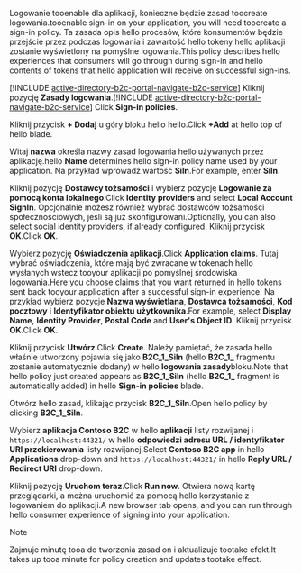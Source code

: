 <span data-ttu-id="00b68-101">Logowanie tooenable dla aplikacji, konieczne będzie zasad toocreate logowania.</span><span class="sxs-lookup"><span data-stu-id="00b68-101">tooenable sign-in on your application, you will need toocreate a sign-in policy.</span></span> <span data-ttu-id="00b68-102">Ta zasada opis hello procesów, które konsumentów będzie przejście przez podczas logowania i zawartość hello tokeny hello aplikacji zostanie wyświetlony na pomyślne logowania.</span><span class="sxs-lookup"><span data-stu-id="00b68-102">This policy describes hello experiences that consumers will go through during sign-in and hello contents of tokens that hello application will receive on successful sign-ins.</span></span>

<span data-ttu-id="00b68-103">[!INCLUDE [active-directory-b2c-portal-navigate-b2c-service](active-directory-b2c-portal-navigate-b2c-service.md)] Kliknij pozycję **Zasady logowania**.</span><span class="sxs-lookup"><span data-stu-id="00b68-103">[!INCLUDE [active-directory-b2c-portal-navigate-b2c-service](active-directory-b2c-portal-navigate-b2c-service.md)] Click **Sign-in policies**.</span></span>

<span data-ttu-id="00b68-104">Kliknij przycisk **+ Dodaj** u góry bloku hello hello.</span><span class="sxs-lookup"><span data-stu-id="00b68-104">Click **+Add** at hello top of hello blade.</span></span>

<span data-ttu-id="00b68-105">Witaj **nazwa** określa nazwy zasad logowania hello używanych przez aplikację.</span><span class="sxs-lookup"><span data-stu-id="00b68-105">hello **Name** determines hello sign-in policy name used by your application.</span></span> <span data-ttu-id="00b68-106">Na przykład wprowadź wartość **SiIn**.</span><span class="sxs-lookup"><span data-stu-id="00b68-106">For example, enter **SiIn**.</span></span>

<span data-ttu-id="00b68-107">Kliknij pozycję **Dostawcy tożsamości** i wybierz pozycję **Logowanie za pomocą konta lokalnego**.</span><span class="sxs-lookup"><span data-stu-id="00b68-107">Click **Identity providers** and select **Local Account SignIn**.</span></span> <span data-ttu-id="00b68-108">Opcjonalnie możesz również wybrać dostawców tożsamości społecznościowych, jeśli są już skonfigurowani.</span><span class="sxs-lookup"><span data-stu-id="00b68-108">Optionally, you can also select social identity providers, if already configured.</span></span> <span data-ttu-id="00b68-109">Kliknij przycisk **OK**.</span><span class="sxs-lookup"><span data-stu-id="00b68-109">Click **OK**.</span></span>

<span data-ttu-id="00b68-110">Wybierz pozycję **Oświadczenia aplikacji**.</span><span class="sxs-lookup"><span data-stu-id="00b68-110">Click **Application claims**.</span></span> <span data-ttu-id="00b68-111">Tutaj wybrać oświadczenia, które mają być zwracane w tokenach hello wysłanych wstecz tooyour aplikacji po pomyślnej środowiska logowania.</span><span class="sxs-lookup"><span data-stu-id="00b68-111">Here you choose claims that you want returned in hello tokens sent back tooyour application after a successful sign-in experience.</span></span> <span data-ttu-id="00b68-112">Na przykład wybierz pozycje **Nazwa wyświetlana**, **Dostawca tożsamości**, **Kod pocztowy** i **Identyfikator obiektu użytkownika**.</span><span class="sxs-lookup"><span data-stu-id="00b68-112">For example, select **Display Name**, **Identity Provider**, **Postal Code**  and **User's Object ID**.</span></span> <span data-ttu-id="00b68-113">Kliknij przycisk **OK**.</span><span class="sxs-lookup"><span data-stu-id="00b68-113">Click **OK**.</span></span>

<span data-ttu-id="00b68-114">Kliknij przycisk **Utwórz**.</span><span class="sxs-lookup"><span data-stu-id="00b68-114">Click **Create**.</span></span> <span data-ttu-id="00b68-115">Należy pamiętać, że zasada hello właśnie utworzony pojawia się jako **B2C_1_SiIn** (hello **B2C\_1\_**  fragmentu zostanie automatycznie dodany) w hello **logowania zasady**bloku.</span><span class="sxs-lookup"><span data-stu-id="00b68-115">Note that hello policy just created appears as **B2C_1_SiIn** (hello **B2C\_1\_** fragment is automatically added) in hello **Sign-in policies** blade.</span></span>

<span data-ttu-id="00b68-116">Otwórz hello zasad, klikając przycisk **B2C_1_SiIn**.</span><span class="sxs-lookup"><span data-stu-id="00b68-116">Open hello policy by clicking **B2C_1_SiIn**.</span></span>

<span data-ttu-id="00b68-117">Wybierz **aplikacja Contoso B2C** w hello **aplikacji** listy rozwijanej i `https://localhost:44321/` w hello **odpowiedzi adresu URL / identyfikator URI przekierowania** listy rozwijanej.</span><span class="sxs-lookup"><span data-stu-id="00b68-117">Select **Contoso B2C app** in hello **Applications** drop-down and `https://localhost:44321/` in hello **Reply URL / Redirect URI** drop-down.</span></span>

<span data-ttu-id="00b68-118">Kliknij pozycję **Uruchom teraz**.</span><span class="sxs-lookup"><span data-stu-id="00b68-118">Click **Run now**.</span></span> <span data-ttu-id="00b68-119">Otwiera nową kartę przeglądarki, a można uruchomić za pomocą hello korzystanie z logowaniem do aplikacji.</span><span class="sxs-lookup"><span data-stu-id="00b68-119">A new browser tab opens, and you can run through hello consumer experience of signing into your application.</span></span>

> [!NOTE]
> <span data-ttu-id="00b68-120">Zajmuje minutę tooa do tworzenia zasad on i aktualizuje tootake efekt.</span><span class="sxs-lookup"><span data-stu-id="00b68-120">It takes up tooa minute for policy creation and updates tootake effect.</span></span>
>